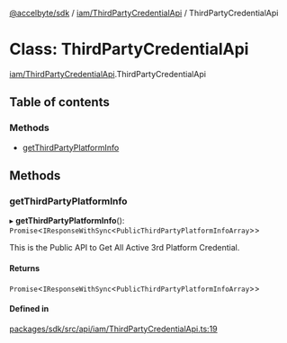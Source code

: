 [@accelbyte/sdk](../README.md) / [iam/ThirdPartyCredentialApi](../modules/iam_ThirdPartyCredentialApi.md) / ThirdPartyCredentialApi

# Class: ThirdPartyCredentialApi

[iam/ThirdPartyCredentialApi](../modules/iam_ThirdPartyCredentialApi.md).ThirdPartyCredentialApi

## Table of contents

### Methods

- [getThirdPartyPlatformInfo](iam_ThirdPartyCredentialApi.ThirdPartyCredentialApi.md#getthirdpartyplatforminfo)

## Methods

### getThirdPartyPlatformInfo

▸ **getThirdPartyPlatformInfo**(): `Promise`<`IResponseWithSync`<`PublicThirdPartyPlatformInfoArray`\>\>

This is the Public API to Get All Active 3rd Platform Credential.

#### Returns

`Promise`<`IResponseWithSync`<`PublicThirdPartyPlatformInfoArray`\>\>

#### Defined in

[packages/sdk/src/api/iam/ThirdPartyCredentialApi.ts:19](https://github.com/AccelByte/accelbyte-web-sdk/blob/d43c233/packages/sdk/src/api/iam/ThirdPartyCredentialApi.ts#L19)
